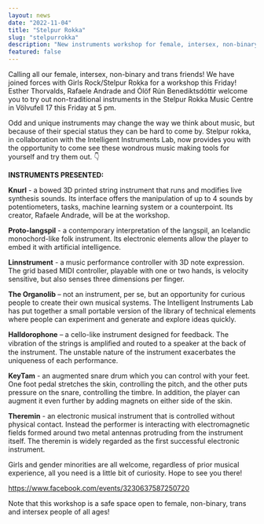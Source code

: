 ```yaml
---
layout: news
date: "2022-11-04"
title: "Stelpur Rokka"
slug: "stelpurrokka"
description: "New instruments workshop for female, intersex, non-binary and trans friends!"
featured: false
---
```


<script>
import CaptionedImage from "../../components/Images/CaptionedImage.svelte"
</script>

Calling all our female, intersex, non-binary and trans friends! We have joined forces with Girls Rock/Stelpur Rokka for a workshop this Friday! Esther Thorvalds, Rafaele Andrade and Ólöf Rún Benediktsdóttir welcome you to try out non-traditional instruments in the Stelpur Rokka Music Centre in Völvufell 17 this Friday at 5 pm. 

Odd and unique instruments may change the way we think about music, but because of their special status they can be hard to come by. Stelpur rokka, in collaboration with the Intelligent Instruments Lab, now provides you with the opportunity to come see these wondrous music making tools for yourself and try them out. 👇

<CaptionedImage
src="news/stelpurrokka1.jpg"
alt="Stelpur Rokka and ii lab"
caption="Ólöf Rún Benediktsdóttir from Stelpur Rokka"/>

**INSTRUMENTS PRESENTED:**  

**Knurl** - a bowed 3D printed string instrument that runs and modifies live synthesis sounds. Its interface offers the manipulation of up to 4 sounds by potentiometers, tasks, machine learning system or a counterpoint. Its creator, Rafaele Andrade, will be at the workshop.

**Proto-langspil** - a contemporary interpretation of the langspil, an Icelandic monochord-like folk instrument. Its electronic elements allow the player to embed it with artificial intelligence.

**Linnstrument** - a music performance controller with 3D note expression. The grid based MIDI controller, playable with one or two hands, is velocity sensitive, but also senses three dimensions per finger.

**The Organolib** – not an instrument, per se, but an opportunity for curious people to create their own musical systems. The Intelligent Instruments Lab has put together a small portable version of the library of technical elements where people can experiment and generate and explore ideas quickly.

**Halldorophone** – a cello-like instrument designed for feedback. The vibration of the strings is ampliﬁed and routed to a speaker at the back of the instrument. The unstable nature of the instrument exacerbates the uniqueness of each performance.

**KeyTam** - an augmented snare drum which you can control with your feet. One foot pedal stretches the skin, controlling the pitch, and the other puts pressure on the snare, controlling the timbre. In addition, the player can augment it even further by adding magnets on either side of the skin.

**Theremin** - an electronic musical instrument that is controlled without physical contact. Instead the performer is interacting with electromagnetic fields formed around two metal antennas protruding from the instrument itself. The theremin is widely regarded as the first successful electronic instrument.

Girls and gender minorities are all welcome, regardless of prior musical experience, all you need is a little bit of curiosity. Hope to see you there!

https://www.facebook.com/events/3230637587250720

Note that this workshop is a safe space open to female, non-binary, trans and intersex people of all ages!

<CaptionedImage
src="news/stelpurrokka2.jpg"
alt="Stelpur Rokka and ii lab"
caption="Esther Þorvalds is the IIL project manager but also volunteers for Stelpur Rokka"/>

<CaptionedImage
src="news/stelpurrokka3.jpg"
alt="Stelpur Rokka and ii lab"
caption="Rafaele Andrade is working on her knurl at the IIL"/>
